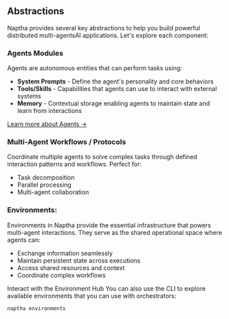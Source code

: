 ## Abstractions

Naptha provides several key abstractions to help you build powerful distributed multi-agentsAI applications. Let's explore each component:

### Agents Modules

Agents are autonomous entities that can perform tasks using:

* **System Prompts** - Define the agent's personality and core behaviors
* **Tools/Skills** - Capabilities that agents can use to interact with external systems
* **Memory** - Contextual storage enabling agents to maintain state and learn from interactions

[Learn more about Agents →](/NapthaModules/agents)

### Multi-Agent Workflows / Protocols

Coordinate multiple agents to solve complex tasks through defined interaction patterns and workflows. Perfect for:
- Task decomposition
- Parallel processing
- Multi-agent collaboration


### Environments:

Environments in Naptha provide the essential infrastructure that powers multi-agent interactions. They serve as the shared operational space where agents can:

- Exchange information seamlessly
- Maintain persistent state across executions  
- Access shared resources and context
- Coordinate complex workflows


Interact with the Environment Hub
You can also use the CLI to explore available environments that you can use with orchestrators:

```bash
naptha environments
```
